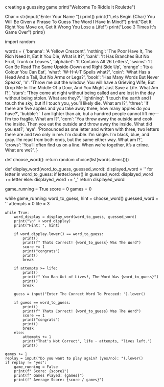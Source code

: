 creating a guessing game
print("Welcome To Riddle It Roulette")

Char = str(input("Enter Your Name "))
print()
print(f"Lets Begin {Char} You Will Be Given a Phrase To Guess The Word I Have In Mind!")
print("Get It Right You Move on, Get It Wrong You Lose a Life!")
print("Lose 3 Times It's Game Over")
print()

import random

words = {
        'banana': 'A Yellow Crescent',
        'nothing': 'The Poor Have It, The Rich Need It, Eat It You Die, What is It?',
        'bank': 'It Has Branches But No Fruit, Trunk or Leaves.',
        'alphabet': 'It Contains All 26 Letters',
        'swims': 'It Can Be Read The Same Upside-Down and Right Side Up',
        'orange' : 'Its a Colour You Can Eat',
        'what': 'W-H-A-T Spells what?',
        'coin': 'What Has a Head And a Tail, But No Arms or Legs?',
        'book': 'Has Many Words But Never Speaks',
        'n': 'Throw me out the window, You will have a Grieving Wife, But Drop Me In The Middle Of a Door, And You Might Just Save a Life. What Am I?',
        'stars': 'They come at night without being called and are lost in the day without being stolen. What are they?',
        'lightining': 'I touch the earth and I touch the sky, but if I touch you, you’ll likely die. What am I?',
        'three': 'If there are five apples and you take away three, how many apples do you have?',
        'bubble': ' I am lighter than air, but a hundred people cannot lift me—I’m too fragile. What am I?',
        'corn': 'You throw away the outside and cook the inside. Then you eat the outside and throw away the inside. What did you eat?',
        'eye': 'Pronounced as one letter and written with three, two letters there are and two only in me. I’m double. I’m single. I’m black, blue, and gray. I’m read from both ends, but the same either way. What am I?',
        'crows': 'You’ll often find us on a line. When we’re together, it’s a crime. What are we?',
        }

def choose_word():
    return random.choice(list(words.items()))

def display_word(word_to_guess, guessed_word):
    displayed_word = ''
    for letter in word_to_guess:
        if letter.lower() in guessed_word:
            displayed_word += letter
        else:
            displayed_word += '_'
    return displayed_word

game_running = True
score = 0
games = 0


while game_running:
    word_to_guess, hint = choose_word()
    guessed_word = ''
    attempts = 0
    life = 3

    while True:
        word_display = display_word(word_to_guess, guessed_word)
        print("\n" + word_display)
        print("Hint: ", hint)
            
        if word_display.lower() == word_to_guess:
            print()
            print(f" Thats Correct! {word_to_guess} Was The Word")
            score += 1
            print("congrats")
            print()
            break
                
        if attempts >= life:
            print()
            print(f" You Ran Out of Lives!, The Word Was {word_to_guess}")
            print()
            break
                
        guess = input("Enter The Correct Word To Proceed: ").lower()
        
        if guess == word_to_guess:
            print()
            print(f" Thats Correct! {word_to_guess} Was The Word")
            score += 1
            print("congrats")
            print()
            break
        else:
            attempts += 1
            print("That's Not Correct", life - attempts, "lives left.")
            print()
            
    games += 1
    replay = input("Do you want to play again? (yes/no): ").lower()
    if replay != "yes":
        game_running = False
        print(f" Score: {score}")
        print(f" Games Played: {games}")
        print(f" Average Score: {score / games}")
